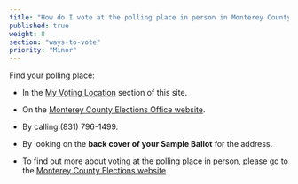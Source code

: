 ```yaml
---
title: "How do I vote at the polling place in person in Monterey County?"
published: true
weight: 8
section: "ways-to-vote"
priority: "Minor"
---
```


Find your polling place:  

- In the [My Voting Location](#section-my-polling-place) section of this site.  

- On the [Monterey County Elections Office website](http://www.montereycountyelections.us/Locator.asp).  

- By calling (831) 796-1499.  

- By looking on the **back cover of your Sample Ballot** for the address.  

- To find out more about voting at the polling place in person, please go to the [Monterey County Elections website](http://www.montereycountyelections.us/general_infoEN.htm).  
